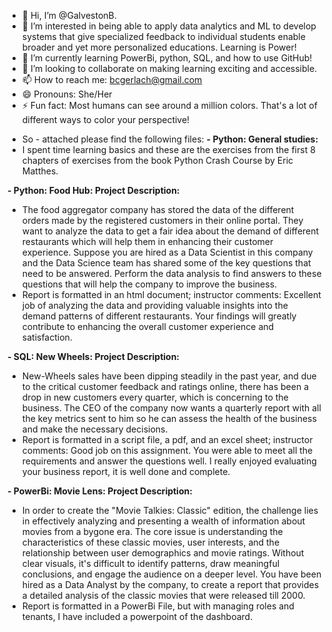 - 👋 Hi, I’m @GalvestonB. 
- 👀 I’m interested in being able to apply data analytics and ML to develop systems that give specialized feedback to individual students enable broader and yet more personalized educations. Learning is Power!
- 🌱 I’m currently learning PowerBi, python, SQL, and how to use GitHub! 
- 💞️ I’m looking to collaborate on making learning exciting and accessible.
- 📫 How to reach me: bcgerlach@gmail.com
- 😄 Pronouns: She/Her
- ⚡ Fun fact: Most humans can see around a million colors. That's a lot of different ways to color your perspective!

<!---
GalvestonB/GalvestonB is a ✨ special ✨ repository because its `README.md` (this file) appears on your GitHub profile.
You can click the Preview link to take a look at your changes.
--->

- So - attached please find the following files:
**- Python: General studies:**
- I spent time learning basics and these are the exercises from the first 8 chapters of exercises from the book Python Crash Course by Eric Matthes.
  
  
**- Python: Food Hub: Project Description:**
- The food aggregator company has stored the data of the different orders made by the registered customers in their online portal. They want to analyze the data to get a fair idea about the demand of different restaurants which will help them in enhancing their customer experience. Suppose you are hired as a Data Scientist in this company and the Data Science team has shared some of the key questions that need to be answered. Perform the data analysis to find answers to these questions that will help the company to improve the business.
- Report is formatted in an html document; instructor comments: Excellent job of analyzing the data and providing valuable insights into the demand patterns of different restaurants. Your findings will greatly contribute to enhancing the overall customer experience and satisfaction.

**- SQL: New Wheels: Project Description:**
- New-Wheels sales have been dipping steadily in the past year, and due to the critical customer feedback and ratings online, there has been a drop in new customers every quarter, which is concerning to the business. The CEO of the company now wants a quarterly report with all the key metrics sent to him so he can assess the health of the business and make the necessary decisions.
- Report is formatted in a script file, a pdf, and an excel sheet; instructor comments: Good job on this assignment. You were able to meet all the requirements and answer the questions well. I really enjoyed evaluating your business report, it is well done and complete.

**- PowerBi: Movie Lens: Project Description:**
- In order to create the "Movie Talkies: Classic" edition, the challenge lies in effectively analyzing and presenting a wealth of information about movies from a bygone era. The core issue is understanding the characteristics of these classic movies, user interests, and the relationship between user demographics and movie ratings. Without clear visuals, it's difficult to identify patterns, draw meaningful conclusions, and engage the audience on a deeper level. You have been hired as a Data Analyst by the company, to create a report that provides a detailed analysis of the classic movies that were released till 2000.
- Report is formatted in a PowerBi File, but with managing roles and tenants, I have included a powerpoint of the dashboard. 

